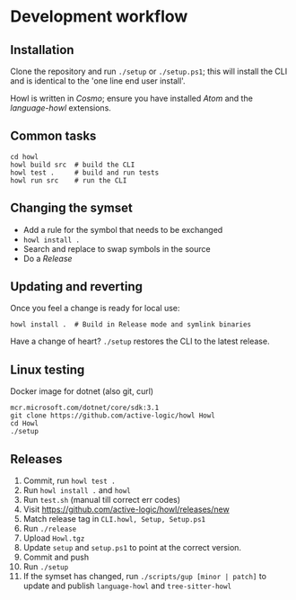# Development workflow

## Installation

Clone the repository and run `./setup` or `./setup.ps1`; this will install the CLI and is identical to the 'one line end user install'.

Howl is written in *Cosmo*; ensure you have installed *Atom* and the *language-howl* extensions.

## Common tasks

```
cd howl
howl build src  # build the CLI
howl test .     # build and run tests
howl run src    # run the CLI
```

## Changing the symset

- Add a rule for the symbol that needs to be exchanged
- `howl install .`
- Search and replace to swap symbols in the source
- Do a *Release*

## Updating and reverting

Once you feel a change is ready for local use:

```
howl install .  # Build in Release mode and symlink binaries
```

Have a change of heart? `./setup` restores the CLI to the latest release.

## Linux testing

Docker image for dotnet (also git, curl)

```
mcr.microsoft.com/dotnet/core/sdk:3.1
git clone https://github.com/active-logic/howl Howl
cd Howl
./setup
```

## Releases

1) Commit, run `howl test .`
2) Run `howl install .` and `howl`
3) Run `test.sh` (manual till correct err codes)
4) Visit https://github.com/active-logic/howl/releases/new
5) Match release tag in `CLI.howl, Setup, Setup.ps1`
6) Run `./release`
7) Upload `Howl.tgz`
8) Update `setup` and `setup.ps1` to point at the correct version.
9) Commit and push
10) Run `./setup`
11) If the symset has changed, run `./scripts/gup [minor | patch]` to update and publish `language-howl` and `tree-sitter-howl`
